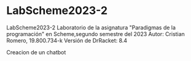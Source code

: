 # LabScheme2023-2

LabScheme2023-2 Laboratorio de la asignatura "Paradigmas de la programación" en Scheme,segundo semestre del 2023 Autor: Cristian Romero, 19.800.734-k Versión de DrRacket: 8.4

Creacion de un chatbot